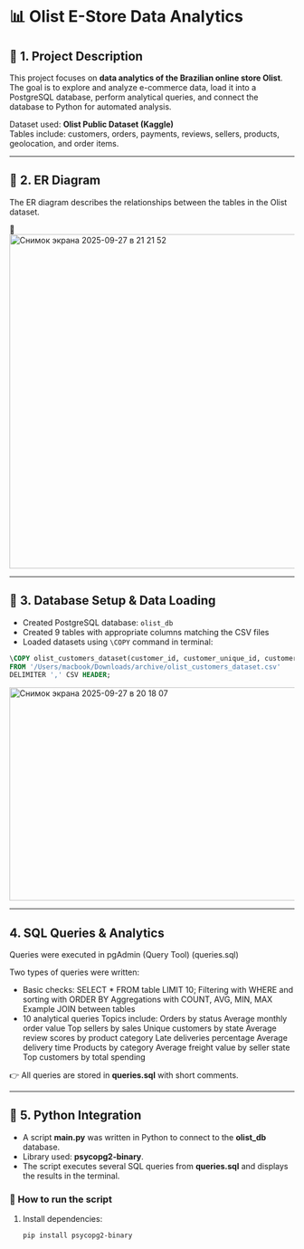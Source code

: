 # 📊 Olist E-Store Data Analytics

## 🔹 1. Project Description
This project focuses on **data analytics of the Brazilian online store Olist**.  
The goal is to explore and analyze e-commerce data, load it into a PostgreSQL database, perform analytical queries, and connect the database to Python for automated analysis.  

Dataset used: **Olist Public Dataset (Kaggle)**  
Tables include: customers, orders, payments, reviews, sellers, products, geolocation, and order items.  

---

## 🔹 2. ER Diagram
The ER diagram describes the relationships between the tables in the Olist dataset.  

📌 
<img width="1166" height="591" alt="Снимок экрана 2025-09-27 в 21 21 52" src="https://github.com/user-attachments/assets/0db158da-f202-4a1d-a5b4-a41e7f337de9" />

---

## 🔹 3. Database Setup & Data Loading
- Created PostgreSQL database: `olist_db`
- Created 9 tables with appropriate columns matching the CSV files
- Loaded datasets using `\COPY` command in terminal:

```sql
\COPY olist_customers_dataset(customer_id, customer_unique_id, customer_zip_code_prefix, customer_city, customer_state)
FROM '/Users/macbook/Downloads/archive/olist_customers_dataset.csv'
DELIMITER ',' CSV HEADER;
```

<img width="584" height="377" alt="Снимок экрана 2025-09-27 в 20 18 07" src="https://github.com/user-attachments/assets/d2517229-bb17-45a7-a434-a2f4f3ab4316" />


---

## 4. SQL Queries & Analytics
Queries were executed in pgAdmin (Query Tool) (queries.sql)


Two types of queries were written:
- Basic checks:
SELECT * FROM table LIMIT 10;
Filtering with WHERE and sorting with ORDER BY
Aggregations with COUNT, AVG, MIN, MAX
Example JOIN between tables
- 10 analytical queries 
Topics include:
Orders by status
Average monthly order value
Top sellers by sales
Unique customers by state
Average review scores by product category
Late deliveries percentage
Average delivery time
Products by category
Average freight value by seller state
Top customers by total spending


👉 All queries are stored in **queries.sql** with short comments.

---

## 🔹 5. Python Integration

- A script **main.py** was written in Python to connect to the **olist_db** database.  
- Library used: **psycopg2-binary**.  
- The script executes several SQL queries from **queries.sql** and displays the results in the terminal.  

### 📌 How to run the script
1. Install dependencies:
   ```bash
   pip install psycopg2-binary



